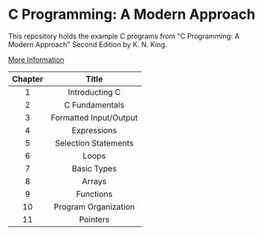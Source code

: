# C Programming: A Modern Approach

This repository holds the example C programs from "C Programming: A Modern Approach" Second Edition by K. N. King.

[More Information](http://knking.com/books/c2/index.html)

| Chapter |         Title          |
| :-----: | :--------------------: |
|    1    |     Introducting C     |
|    2    |     C Fundamentals     |
|    3    | Formatted Input/Output |
|    4    |      Expressions       |
|    5    |  Selection Statements  |
|    6    |         Loops          |
|    7    |      Basic Types       |
|    8    |         Arrays         |
|    9    |       Functions        |
|   10    |  Program Organization  |
|   11    |        Pointers        |
